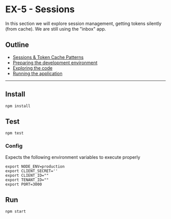 # EX-5 - Sessions

In this section we will explore session management, getting tokens silently (from cache). We are still using the "inbox" app. 

## Outline

* [Sessions & Token Cache Patterns](doc/sessions_caches_patterns.md)
* [Preparing the development environment](doc/preparing_the_environment.md)
* [Exploring the code](doc/exploring_the_code.md)
* [Running the application](doc/running_the_application.md)

----

## Install

```shell
npm install
```

## Test

```shell
npm test
```

### Config

Expects the following environment variables to execute properly

    export NODE_ENV=production
    export CLIENT_SECRET=''
    export CLIENT_ID=""
    export TENANT_ID=""
    export PORT=3000

## Run

```shell
npm start
```

